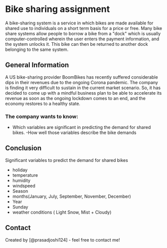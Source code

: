 # Bike sharing assignment

A bike-sharing system is a service in which bikes are made available for shared use to individuals on a short term basis for a price or free. Many bike share systems allow people to borrow a bike from a "dock" which is usually computer-controlled wherein the user enters the payment information, and the system unlocks it. This bike can then be returned to another dock belonging to the same system.


## General Information

A US bike-sharing provider BoomBikes has recently suffered considerable dips in their revenues due to the ongoing Corona pandemic. The company is finding it very difficult to sustain in the current market scenario. So, it has decided to come up with a mindful business plan to be able to accelerate its revenue as soon as the ongoing lockdown comes to an end, and the economy restores to a healthy state.

### The company wants to know:
- Which variables are significant in predicting the demand for shared bikes.
-How well those variables describe the bike demands

## Conclusion

Significant variables to predict the demand for shared bikes

- holiday
- temperature
- humidity
- windspeed
- Season
- months(January, July, September, November, December)
- Year
- Sunday
- weather conditions ( Light Snow, Mist + Cloudy)


## Contact
Created by [@prasadjoshi124] - feel free to contact me!
